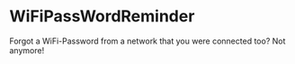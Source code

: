 # WiFiPassWordReminder
Forgot a WiFi-Password from a network that you were connected too? Not anymore!
